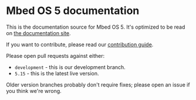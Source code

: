 # Mbed OS 5 documentation

This is the documentation source for Mbed OS 5. It's optimized to be read on [the documentation site](https://os.mbed.com/docs/latest/).

If you want to contribute, please read our [contribution guide](https://os.mbed.com/docs/latest/contributing/index.html).

Please open pull requests against either:

- `development` - this is our development branch.
- `5.15` - this is the latest live version.

Older version branches probably don't require fixes; please open an issue if you think we're wrong.
